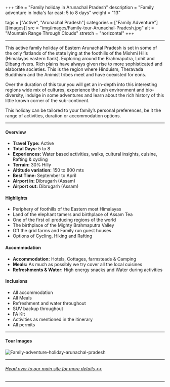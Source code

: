 +++
title = "Family holiday in Arunachal Pradesh"
description = "Family adventure in India's far east: 5 to 8 days"
weight = "13"

tags = ["Active", "Arunachal Pradesh"]
categories = ["Family Adventure"]
[[images]]
  src = "img/images/Family-tour-Arunachal-Pradesh.jpg"
  alt = "Mountain Range Through Clouds"
  stretch = "horizontal"
+++

---
This active family holiday of Eastern Arunachal Pradesh is set in some of the only flatlands of the state lying at the foothills of the Mishmi Hills (Himalayas eastern flank). Exploring around the Brahmaputra, Lohit and Dibang rivers. Rich plains have always given rise to more sophisticated and elaborate societies. This is the region where Hinduism, Theravada Buddhism and the Animist tribes meet and have coexisted for eons.

Over the duration of this tour you will get an in-depth into this interesting regions wide mix of cultures, experience the lush environment and bio-diversity, indulge in some adventures and learn about the rich history of this little known corner of the sub-continent.

This holiday can be tailored to your family’s personal preferences, be it the range of activities, duration or accommodation options.
<!--more-->

---



#### Overview

* **Travel Type:** Active
* **Total Days:** 5 to 8
* **Experiences:** Water based activities, walks, cultural insights, cuisine, Rafting & cycling
* **Terrain:** 30% Hilly 
* **Altitude variation:** 150 to 800 mts
* **Best Time:** September to April
* **Airport in:** Dibrugarh (Assam)
* **Airport out:** Dibrugarh (Assam)


#### Highlights

* Periphery of foothills of the Eastern most Himalayas
* Land of the elephant tamers and birthplace of Assam Tea
* One of the first oil producing regions of the world
* The birthplace of the Mighty Brahmaputra Valley
* Off the grid farms and Family run guest houses
* Options of Cycling, Hiking and Rafting



#### Accommodation

* **Accommodation:**  Hotels, Cottages, farmsteads & Camping
* **Meals:** As much as possibly we try cover all the local cuisines
* **Refreshments & Water:** High energy snacks and Water during activities

#### Inclusions

* All accommodation
* All Meals
* Refreshment and water throughout
* SUV backup throughout
* FA Kit
* Activities as mentioned in the itinerary
* All permits

---
#### Tour Images

![Family-adventure-holiday-arunachal-pradesh](/img/images/family-holiday-eastern-arunachal-pradesh.jpg)

---
###### [*Head over to our main site for more details >>*](https://www.nnejourneys.com/treks/)

---